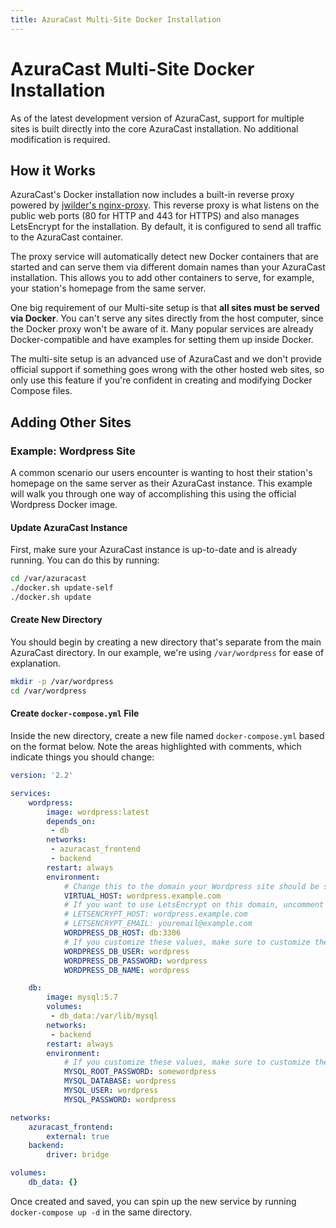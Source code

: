 ```yaml
---
title: AzuraCast Multi-Site Docker Installation
---
```


# AzuraCast Multi-Site Docker Installation

As of the latest development version of AzuraCast, support for multiple sites is built directly into the core AzuraCast installation. No additional modification is required.

## How it Works

AzuraCast's Docker installation now includes a built-in reverse proxy powered by [jwilder's nginx-proxy](https://github.com/jwilder/nginx-proxy). This reverse proxy is what listens on the public web ports (80 for HTTP and 443 for HTTPS) and also manages LetsEncrypt for the installation. By default, it is configured to send all traffic to the AzuraCast container.

The proxy service will automatically detect new Docker containers that are started and can serve them via different domain names than your AzuraCast installation. This allows you to add other containers to serve, for example, your station's homepage from the same server.

One big requirement of our Multi-site setup is that **all sites must be served via Docker**. You can't serve any sites directly from the host computer, since the Docker proxy won't be aware of it. Many popular services are already Docker-compatible and have examples for setting them up inside Docker.

The multi-site setup is an advanced use of AzuraCast and we don't provide official support if something goes wrong with the other hosted web sites, so only use this feature if you're confident in creating and modifying Docker Compose files.

## Adding Other Sites

### Example: Wordpress Site

A common scenario our users encounter is wanting to host their station's homepage on the same server as their AzuraCast instance. This example will walk you through one way of accomplishing this using the official Wordpress Docker image.

#### Update AzuraCast Instance

First, make sure your AzuraCast instance is up-to-date and is already running. You can do this by running:

```bash
cd /var/azuracast
./docker.sh update-self
./docker.sh update
```

#### Create New Directory

You should begin by creating a new directory that's separate from the main AzuraCast directory. In our example, we're using `/var/wordpress` for ease of explanation.

```bash
mkdir -p /var/wordpress
cd /var/wordpress
```

#### Create `docker-compose.yml` File

Inside the new directory, create a new file named `docker-compose.yml` based on the format below. Note the areas highlighted with comments, which indicate things you should change:

```yml
version: '2.2'

services:
    wordpress:
        image: wordpress:latest
        depends_on:
         - db
        networks:
         - azuracast_frontend
         - backend
        restart: always
        environment:
            # Change this to the domain your Wordpress site should be served on.
            VIRTUAL_HOST: wordpress.example.com
            # If you want to use LetsEncrypt on this domain, uncomment these and update them.
            # LETSENCRYPT_HOST: wordpress.example.com
            # LETSENCRYPT_EMAIL: youremail@example.com
            WORDPRESS_DB_HOST: db:3306
            # If you customize these values, make sure to customize them below also.
            WORDPRESS_DB_USER: wordpress
            WORDPRESS_DB_PASSWORD: wordpress
            WORDPRESS_DB_NAME: wordpress

    db:
        image: mysql:5.7
        volumes:
         - db_data:/var/lib/mysql
        networks:
         - backend
        restart: always
        environment:
            # If you customize these values, make sure to customize them above also.
            MYSQL_ROOT_PASSWORD: somewordpress
            MYSQL_DATABASE: wordpress
            MYSQL_USER: wordpress
            MYSQL_PASSWORD: wordpress

networks:
    azuracast_frontend:
        external: true
    backend:
        driver: bridge

volumes:
    db_data: {}
```
   
Once created and saved, you can spin up the new service by running `docker-compose up -d` in the same directory.
